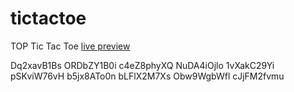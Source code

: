 # tictactoe
TOP Tic Tac Toe
[live preview](https://rythrojaofficial.github.io/tictactoe/)

Dq2xavB1Bs
ORDbZY1B0i
c4eZ8phyXQ
NuDA4iOjlo
1vXakC29Yi
pSKviW76vH
b5jx8ATo0n
bLFlX2M7Xs
Obw9WgbWfl
cJjFM2fvmu